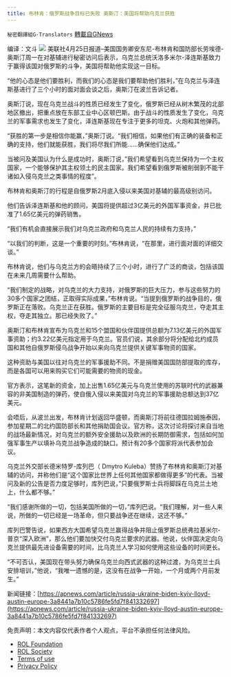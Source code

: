 ```yaml
---
title: 布林肯：俄罗斯战争目标已失败 奥斯汀：美国将帮助乌克兰获胜
---
```

`秘密翻譯組G-Translators` [轉載自GNews](https://gnews.org/zh-hans/2419103/)

编译：文斗
 ![](https://assets.gnews.org/wp-content/uploads/2022/04/1-586.jpg) 
美联社4月25日报道–美国国务卿安东尼-布林肯和国防部长劳埃德-奥斯汀周一在对基辅进行秘密访问后表示，乌克兰总统沃洛多米尔-泽连斯基致力于赢得该国对俄罗斯的斗争，美国将帮助他实现这一目标。
 
“他的心态是他们要胜利，而我们的心态是我们要帮助他们胜利，”在乌克兰与泽连斯基进行了三个小时的面对面会谈之后，奥斯汀在波兰告诉记者。
 
奥斯汀说，现在乌克兰战斗的性质已经发生了变化，俄罗斯已经从树木繁茂的北部地区撤出，把重点放在东部工业中心区顿巴斯。由于战斗的性质发生了变化，乌克兰的军事需求也发生了变化，泽连斯基现在专注于更多的坦克、火炮和其他弹药。
 
“获胜的第一步是相信你能赢，”奥斯汀说。“我们相信，如果他们有正确的装备和正确的支持，他们就能获胜，我们将尽我们所能……确保他们达成。”
 
当被问及美国认为什么是成功时，奥斯汀说，”我们希望看到乌克兰保持为一个主权国家，一个能够保护其主权领土的民主国家。我们希望看到俄罗斯被削弱到不能干诸如入侵乌克兰之类事情的程度”。
 
布林肯和奥斯汀的行程是自俄罗斯2月底入侵以来美国对基辅的最高级别访问。
 
他们告诉泽连斯基和他的顾问，美国将提供超过3亿美元的外国军事资金，并已批准了1.65亿美元的弹药销售。
 
“我们有机会直接展示我们对乌克兰政府和乌克兰人民的持续有力支持，”
 
“以我们的判断，这是一个重要的时刻。”布林肯说，“在那里，进行面对面的详细交谈。”
 
布林肯说，他们与乌克兰方的会晤持续了三个小时，进行了广泛的商谈，包括该国在未来几周需要什么帮助。
 
“我们制定的战略，对乌克兰的大力支持，对俄罗斯的巨大压力，参与这些努力的30多个国家之团结，正取得实际成果，”布林肯说。“当提到俄罗斯的战争目的，俄罗斯正在落败。乌克兰正在获胜。俄罗斯的主要目标是完全征服乌克兰，夺走其主权，夺走其独立。那已经失败了。”
 
奥斯汀和布林肯宣布为乌克兰和15个盟国和伙伴国提供总额为7.13亿美元的外国军事资助；约3.22亿美元指定用于乌克兰。官员们说，其余部分将分配给北约成员国和其他自俄罗斯侵乌战争开始以来向乌克兰提供关键军事物资的国家。
 
这种资助与美国以往对乌克兰的军事援助不同。不是捐赠美国国防部提取的库存，而是各国可以用来购买它们可能需要的物资的现金。
 
官方表示，这笔新的资金，加上出售1.65亿美元与乌克兰使用的苏联时代的武器兼容的非美国制造的弹药，使自俄入侵以来美国对乌克兰的军事援助总额达到37亿美元。
 
会唔后，从波兰出发，布林肯计划返回华盛顿，而奥斯汀将前往德国拉姆施泰因，参加星期二的北约国防部长和其他捐助国会议。官方称，这次讨论将探讨来自当地的战场最新情况，对乌克兰的额外安全援助以及欧洲的长期防御需求，包括如何加强军事生产以填补乌克兰战争造成的缺口。预计有20多个国家将派代表参加会议。
 
乌克兰外交部长德米特罗-库列巴（ Dmytro Kuleba）赞扬了布林肯和奥斯汀对基辅的访问，并称他们是“这个国家比世界上任何其他国家都做得更多”的代表。当被问及新的公告是否力度足够时，库列巴说，”只要俄罗斯士兵将脚踩在乌克兰土地上，什么都不够。”
 
“我们感谢所做的一切，包括美国所做的一切，”库列巴说。“我们理解，对一些人来说，所做的一切已经是一场革命，但只要战争还在继续，这还不够。”
 
库列巴警告说，如果西方大国希望乌克兰赢得战争并阻止俄罗斯总统弗拉基米尔-普京“深入欧洲”，那么他们要加快交付乌克兰要求的武器。他说，伙伴国决定向乌克兰提供最先进设备需要的时间，比乌克兰人学习如何使用这些设备的时间更长。
 
“不可否认，美国现在带头努力确保乌克兰向西式武器的这种过渡，为乌克兰士兵安排培训，”他说，“我唯一遗憾的是，这没有在战争一开始，一个月或两个月前发生。”
 
新闻链接：[https://apnews.com/article/russia-ukraine-biden-kyiv-lloyd-austin-europe-3a8441a7b10c5786fe5fd7f841332697](https://apnews.com/article/russia-ukraine-biden-kyiv-lloyd-austin-europe-3a8441a7b10c5786fe5fd7f841332697)

免责声明：本文内容仅代表作者个人观点，平台不承担任何法律风险。
  
- [ROL Foundation](https://rolfoundation.org/)
- [ROL Society](https://rolsociety.org/)
- [Terms of use](https://gnews.org/terms-of-use-3/)
- [Privacy Policy](https://gnews.org/privacy-policy/)
